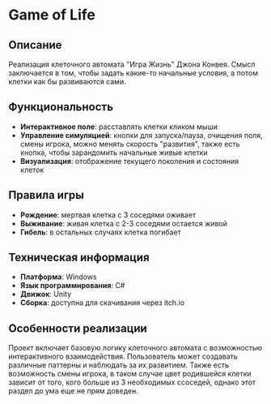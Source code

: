 # Game of Life

## Описание
Реализация клеточного автомата "Игра Жизнь" Джона Конвея. Смысл заключается в том, чтобы задать какие-то начальные условия, а потом клетки как бы развиваются сами.

## Функциональность
- **Интерактивное поле**: расставлять клетки кликом мыши
- **Управление симуляцией**: кнопки для запуска/пауза, очищения поля, смены игрока, можно менять скорость "развития", также есть кнопка, чтобы зарандомить начальные живые клетки
- **Визуализация**: отображение текущего поколения и состояния клеток

## Правила игры
- **Рождение**: мертвая клетка с 3 соседями оживает
- **Выживание**: живая клетка с 2-3 соседями остается живой  
- **Гибель**: в остальных случаях клетка погибает

## Техническая информация
- **Платформа**: Windows
- **Язык программирования**: C#
- **Движок**: Unity
- **Сборка**: доступна для скачивания через itch.io

## Особенности реализации
Проект включает базовую логику клеточного автомата с возможностью интерактивного взаимодействия. Пользователь может создавать различные паттерны и наблюдать за их развитием. Также есть возможность смены игрока, в таком случае цвет родившейся клетки зависит от того, кого больше из 3 необходимых ссоседей, однако этот раздел до ума еще не прям доведен.
